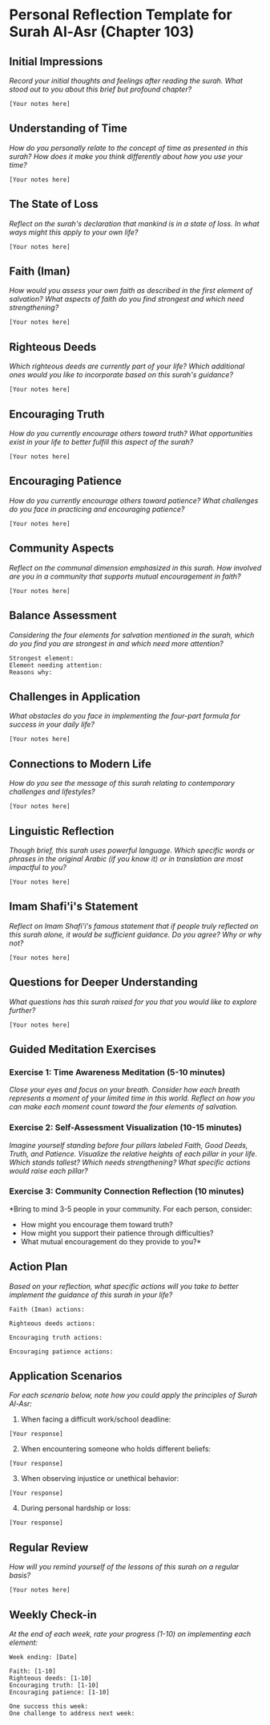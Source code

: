 # Personal Reflection Template for Surah Al-Asr (Chapter 103)

## Initial Impressions
*Record your initial thoughts and feelings after reading the surah. What stood out to you about this brief but profound chapter?*

```
[Your notes here]
```

## Understanding of Time
*How do you personally relate to the concept of time as presented in this surah? How does it make you think differently about how you use your time?*

```
[Your notes here]
```

## The State of Loss
*Reflect on the surah's declaration that mankind is in a state of loss. In what ways might this apply to your own life?*

```
[Your notes here]
```

## Faith (Iman)
*How would you assess your own faith as described in the first element of salvation? What aspects of faith do you find strongest and which need strengthening?*

```
[Your notes here]
```

## Righteous Deeds
*Which righteous deeds are currently part of your life? Which additional ones would you like to incorporate based on this surah's guidance?*

```
[Your notes here]
```

## Encouraging Truth
*How do you currently encourage others toward truth? What opportunities exist in your life to better fulfill this aspect of the surah?*

```
[Your notes here]
```

## Encouraging Patience
*How do you currently encourage others toward patience? What challenges do you face in practicing and encouraging patience?*

```
[Your notes here]
```

## Community Aspects
*Reflect on the communal dimension emphasized in this surah. How involved are you in a community that supports mutual encouragement in faith?*

```
[Your notes here]
```

## Balance Assessment
*Considering the four elements for salvation mentioned in the surah, which do you find you are strongest in and which need more attention?*

```
Strongest element:
Element needing attention:
Reasons why:
```

## Challenges in Application
*What obstacles do you face in implementing the four-part formula for success in your daily life?*

```
[Your notes here]
```

## Connections to Modern Life
*How do you see the message of this surah relating to contemporary challenges and lifestyles?*

```
[Your notes here]
```

## Linguistic Reflection
*Though brief, this surah uses powerful language. Which specific words or phrases in the original Arabic (if you know it) or in translation are most impactful to you?*

```
[Your notes here]
```

## Imam Shafi'i's Statement
*Reflect on Imam Shafi'i's famous statement that if people truly reflected on this surah alone, it would be sufficient guidance. Do you agree? Why or why not?*

```
[Your notes here]
```

## Questions for Deeper Understanding
*What questions has this surah raised for you that you would like to explore further?*

```
[Your notes here]
```

## Guided Meditation Exercises

### Exercise 1: Time Awareness Meditation (5-10 minutes)
*Close your eyes and focus on your breath. Consider how each breath represents a moment of your limited time in this world. Reflect on how you can make each moment count toward the four elements of salvation.*

### Exercise 2: Self-Assessment Visualization (10-15 minutes)
*Imagine yourself standing before four pillars labeled Faith, Good Deeds, Truth, and Patience. Visualize the relative heights of each pillar in your life. Which stands tallest? Which needs strengthening? What specific actions would raise each pillar?*

### Exercise 3: Community Connection Reflection (10 minutes)
*Bring to mind 3-5 people in your community. For each person, consider:
- How might you encourage them toward truth?
- How might you support their patience through difficulties?
- What mutual encouragement do they provide to you?*

## Action Plan
*Based on your reflection, what specific actions will you take to better implement the guidance of this surah in your life?*

```
Faith (Iman) actions:

Righteous deeds actions:

Encouraging truth actions:

Encouraging patience actions:
```

## Application Scenarios
*For each scenario below, note how you could apply the principles of Surah Al-Asr:*

1. When facing a difficult work/school deadline:
```
[Your response]
```

2. When encountering someone who holds different beliefs:
```
[Your response]
```

3. When observing injustice or unethical behavior:
```
[Your response]
```

4. During personal hardship or loss:
```
[Your response]
```

## Regular Review
*How will you remind yourself of the lessons of this surah on a regular basis?*

```
[Your notes here]
```

## Weekly Check-in
*At the end of each week, rate your progress (1-10) on implementing each element:*

```
Week ending: [Date]

Faith: [1-10]
Righteous deeds: [1-10] 
Encouraging truth: [1-10]
Encouraging patience: [1-10]

One success this week:
One challenge to address next week:
```
